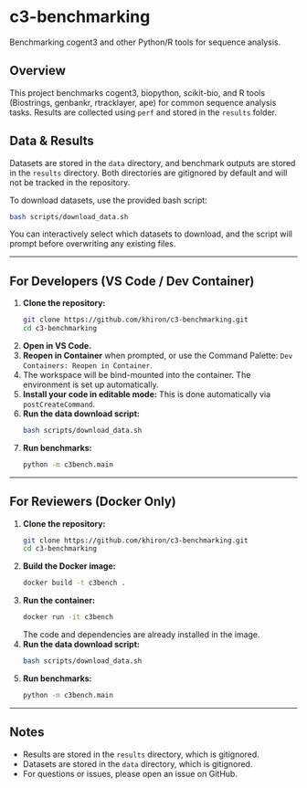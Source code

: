 # c3-benchmarking

Benchmarking cogent3 and other Python/R tools for sequence analysis.

## Overview
This project benchmarks cogent3, biopython, scikit-bio, and R tools (Biostrings, genbankr, rtracklayer, ape) for common sequence analysis tasks. Results are collected using `perf` and stored in the `results` folder.

## Data & Results
Datasets are stored in the `data` directory, and benchmark outputs are stored in the `results` directory. Both directories are gitignored by default and will not be tracked in the repository.

To download datasets, use the provided bash script:
```sh
bash scripts/download_data.sh
```
You can interactively select which datasets to download, and the script will prompt before overwriting any existing files.

---

## For Developers (VS Code / Dev Container)

1. **Clone the repository:**
   ```sh
   git clone https://github.com/khiron/c3-benchmarking.git
   cd c3-benchmarking
   ```
2. **Open in VS Code.**
3. **Reopen in Container** when prompted, or use the Command Palette: `Dev Containers: Reopen in Container`.
4. The workspace will be bind-mounted into the container. The environment is set up automatically.
5. **Install your code in editable mode:** This is done automatically via `postCreateCommand`.
6. **Run the data download script:**
   ```sh
   bash scripts/download_data.sh
   ```
7. **Run benchmarks:**
   ```sh
   python -m c3bench.main
   ```

---

## For Reviewers (Docker Only)

1. **Clone the repository:**
   ```sh
   git clone https://github.com/khiron/c3-benchmarking.git
   cd c3-benchmarking
   ```
2. **Build the Docker image:**
   ```sh
   docker build -t c3bench .
   ```
3. **Run the container:**
   ```sh
   docker run -it c3bench
   ```
   The code and dependencies are already installed in the image.
4. **Run the data download script:**
   ```sh
   bash scripts/download_data.sh
   ```
5. **Run benchmarks:**
   ```sh
   python -m c3bench.main
   ```

---

## Notes
- Results are stored in the `results` directory, which is gitignored.
- Datasets are stored in the `data` directory, which is gitignored.
- For questions or issues, please open an issue on GitHub.
